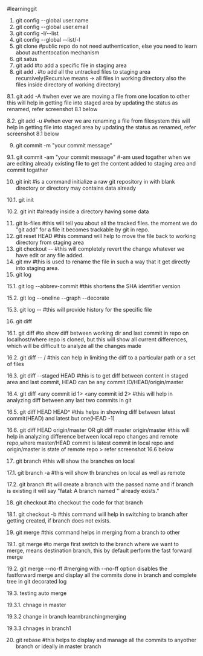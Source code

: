 #learninggit
1. git config --global user.name <prefer username of github>
2. git config --global user.email <prefer email associated to your github account>
3. git config -l/--list
4. git config --global --list/-l
5. git clone <github public repo url> #public repo do not need authentication, else you need to learn about authentocation mechanism
6. git satus
7. git add <filename> #to add a specific file in staging area
8. git add . #to add all the untracked files to staging area recursively(Recursive means -> all files in working directory also the files inside directory of working directory)

8.1. git add -A  #when ever we are moving a file from one location to other this will help in getting file into staged area by updating the status as renamed, refer screenshot 8.1 below

8.2. git add -u  #when ever we are renaming a file from filesystem this will help in getting file into staged area by updating the status as renamed, refer screenshot 8.1 below

9. git commit -m "your commit message"

9.1. git commit -am "your commit message"  #-am used togather when we are editing already existing file to get the content added to staging area and commit togather

10. git init #is a command initialize a raw git repository in with blank directory or directory may contains data already

10.1. git init <foldername>

10.2.  git init #already inside a directory having some data 

11. git ls-files   #this will tell you about all the tracked files. the moment we do "git add" for a file it becomes trackable by git in repo.
12. git reset HEAD <filename>  #this command will help to move the file back to working directory from staging area
13. git checkout -- <filename>  #this will completely revert the change whatever we have edit or any file added.
14. git mv <oldfilename> <newfilename>   #this is used to rename the file in such a way that it get directly into staging area.
15. git log

15.1. git log --abbrev-commit   #this shortens the SHA identifier version

15.2. git log --oneline --graph --decorate

15.3. git log -- <filename>  #this will provide history for the specific file

16. git diff

16.1. git diff #to show diff between working dir and last commit in repo on localhost/where repo is cloned, but this will show all current differences, which will be difficult to analyze all the changes made

16.2. git diff -- <filename>/<path>  #this can help in limiting the diff to a particular path or a set of files

16.3. git diff --staged  HEAD <filename> #this is to get diff between content in staged area and last commit, HEAD can be any commit ID/HEAD/origin/master

16.4. git diff <any commit id 1> <any commit id 2>  #this will help in analyzing diff between any last two commits in git

16.5. git diff HEAD HEAD^ #this helps in showing diff between latest commit(HEAD) and latest but one(HEAD -1)

16.6. git diff HEAD origin/master OR  git diff master origin/master  #this will help in analyzing difference between local repo changes and remote repo,where master/HEAD commit is latest commit in local repo and origin/master is state of remote repo > refer screenshot 16.6 below

17. git branch  #this will show the branches on local

17.1. git branch -a #this will show th branches on local as well as remote

17.2. git branch <somebranchname> #it will create a branch with the passed name and if branch is existing it will say "fatal: A branch named '<somebranchname>' already exists."

18. git checkout #to checkout the code for that branch

18.1. git checkout -b <branchname> #this command will help in switching to branch after getting created, if branch does not exists.

19. git merge #this command helps in merging from a branch to other

19.1. git merge <destination branch> <source branch> #to merge first switch to the branch where we want to merge, means destination branch, this by default perform the fast forward merge

19.2. git merge <destination branch> <source branch> --no-ff  #merging with --no-ff option disables the fastforward merge and display all the commits done in branch and complete tree in git decorated log

19.3. testing auto merge

19.3.1. chnage in master

19.3.2 change in branch learnbranchingmerging 

19.3.3 chnages in branch1

20. git rebase #this helps to display  and manage all the commits to anyother branch or ideally in master branch
